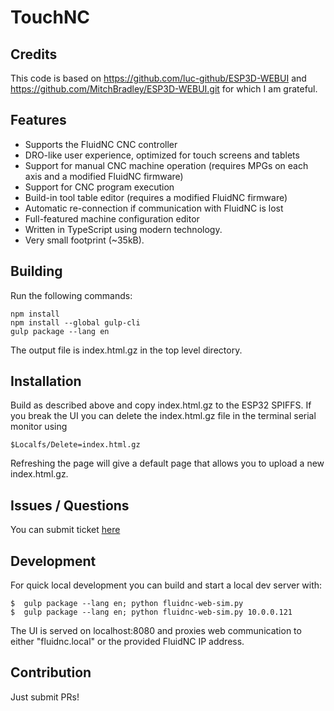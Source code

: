# TouchNC

## Credits
  This code is based on 
  https://github.com/luc-github/ESP3D-WEBUI and 
  https://github.com/MitchBradley/ESP3D-WEBUI.git for which I am grateful.

## Features
- Supports the FluidNC CNC controller
- DRO-like user experience, optimized for touch screens and tablets
- Support for manual CNC machine operation (requires MPGs on each axis and a modified FluidNC firmware)
- Support for CNC program execution
- Build-in tool table editor (requires a modified FluidNC firmware)
- Automatic re-connection if communication with FluidNC is lost
- Full-featured machine configuration editor
- Written in TypeScript using modern technology.
- Very small footprint (~35kB).

## Building
Run the following commands:
```
npm install
npm install --global gulp-cli
gulp package --lang en
```
The output file is index.html.gz in the top level directory.

## Installation
Build as described above and copy index.html.gz to the ESP32 SPIFFS.
If you break the UI you can delete the index.html.gz file in the terminal 
serial monitor using
```
$Localfs/Delete=index.html.gz
```
Refreshing the page will give a default page that allows you to upload a new index.html.gz.

## Issues / Questions
You can submit ticket [here](https://github.com/dumitru-petrusca/TouchNC/issues)   

## Development
For quick local development you can build and start a local dev server with:
```
$  gulp package --lang en; python fluidnc-web-sim.py
$  gulp package --lang en; python fluidnc-web-sim.py 10.0.0.121
```
The UI is served on localhost:8080 and proxies web communication to either "fluidnc.local" or the provided FluidNC IP address.

## Contribution
Just submit PRs!
